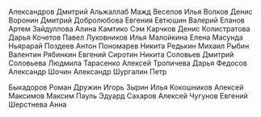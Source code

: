 Александров Дмитрий
Альжаллаб Мажд
Веселов Илья
Волков Денис
Воронин Дмитрий
Добролюбова Евгения
Евтюшин Валерий
Еланов Артем
Зайдуллова Алина
Камтико Сэм
Карчков Денис
Колистратова Дарья
Кочетов Павел
Луковников Илья
Малойкина Елена
Масунда Ньярарай
Поздеев Антон
Пономарев Никита
Редькин Михаил
Рыбин Валентин
Рябинкин Евгений
Сиротин Никита
Соловьев Дмитрий
Соловьева Людмила
Тарасенко Алексей
Тропичева Дарья
Федосов Александр
Шочин Александр
Шургалин Петр

Быкадоров Роман
Дружин Игорь
Зырин Илья
Кокошников Алексей
Максимов Максим
Пауль Эдуард
Сахаров Алексей
Чугунов Евгений
Шерстнева Анна
